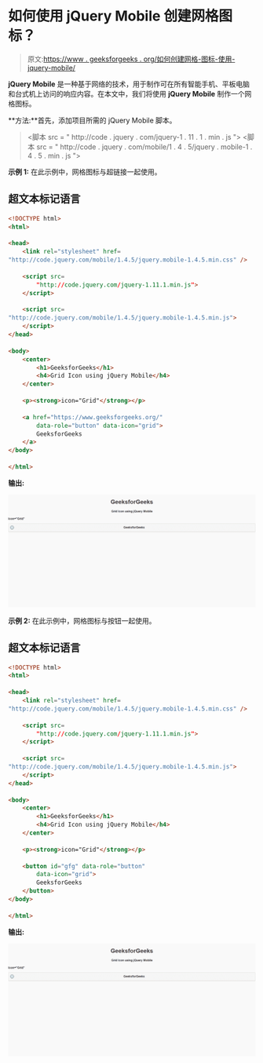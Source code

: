 # 如何使用 jQuery Mobile 创建网格图标？

> 原文:[https://www . geeksforgeeks . org/如何创建网格-图标-使用-jquery-mobile/](https://www.geeksforgeeks.org/how-to-create-a-grid-icon-using-jquery-mobile/)

**jQuery Mobile** 是一种基于网络的技术，用于制作可在所有智能手机、平板电脑和台式机上访问的响应内容。在本文中，我们将使用 **jQuery Mobile** 制作一个网格图标。

**方法:**首先，添加项目所需的 jQuery Mobile 脚本。

> <link rel="”stylesheet”" href="”http://code.jquery.com/mobile/1.4.5/jquery.mobile-1.4.5.min.css”/">
> <脚本 src = " http://code . jquery . com/jquery-1 . 11 . 1 . min . js "></脚本>
> <脚本 src = " http://code . jquery . com/mobile/1 . 4 . 5/jquery . mobile-1 . 4 . 5 . min . js "></脚本>

**示例 1:** 在此示例中，网格图标与超链接一起使用。

## 超文本标记语言

```html
<!DOCTYPE html>
<html>

<head>
    <link rel="stylesheet" href=
"http://code.jquery.com/mobile/1.4.5/jquery.mobile-1.4.5.min.css" />

    <script src=
        "http://code.jquery.com/jquery-1.11.1.min.js">
    </script>

    <script src=
"http://code.jquery.com/mobile/1.4.5/jquery.mobile-1.4.5.min.js">
    </script>
</head>

<body>
    <center>
        <h1>GeeksforGeeks</h1>
        <h4>Grid Icon using jQuery Mobile</h4>
    </center>

    <p><strong>icon="Grid"</strong></p>

    <a href="https://www.geeksforgeeks.org/"
        data-role="button" data-icon="grid">
        GeeksforGeeks
    </a>
</body>

</html>
```

**输出:**

![](img/26accaed2b96fbfd9877098340b9300c.png)

**示例 2:** 在此示例中，网格图标与按钮一起使用。

## 超文本标记语言

```html
<!DOCTYPE html>
<html>

<head>
    <link rel="stylesheet" href=
"http://code.jquery.com/mobile/1.4.5/jquery.mobile-1.4.5.min.css" />

    <script src=
        "http://code.jquery.com/jquery-1.11.1.min.js">
    </script>

    <script src=
"http://code.jquery.com/mobile/1.4.5/jquery.mobile-1.4.5.min.js">
    </script>
</head>

<body>
    <center>
        <h1>GeeksforGeeks</h1>
        <h4>Grid Icon using jQuery Mobile</h4>
    </center>

    <p><strong>icon="Grid"</strong></p>

    <button id="gfg" data-role="button" 
        data-icon="grid">
        GeeksforGeeks
    </button>
</body>

</html>
```

**输出:**

![](img/26accaed2b96fbfd9877098340b9300c.png)